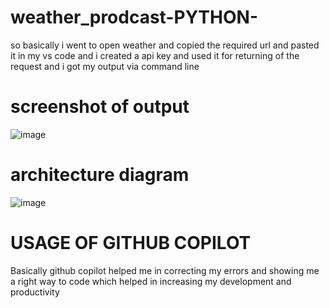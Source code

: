 # weather_prodcast-PYTHON-
so basically i went to open weather and copied the required url and pasted it in my vs code and i created a api key and used it for returning of the request and i got my output via command line
# screenshot of output
![image](https://github.com/ChallaDhruvaTeja/weather_prodcast-PYTHON-/assets/128221870/aa4e524f-f9fb-4274-9b82-477a8479d873)
# architecture diagram
![image](https://github.com/ChallaDhruvaTeja/weather_prodcast-PYTHON-/assets/128221870/7aa3b0df-5e5a-48ac-a23b-39b5909a8000)
# USAGE OF GITHUB COPILOT
Basically github copilot helped me in correcting my errors and showing me a right way to code which helped in increasing my development and productivity
